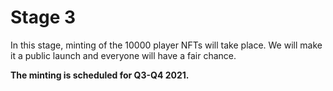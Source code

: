 # Stage 3

In this stage, minting of the 10000 player NFTs will take place. We will make it a public launch and everyone will have a fair chance.

**The minting is scheduled for Q3-Q4 2021.**

